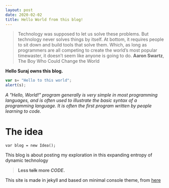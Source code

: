 ```yaml
---
layout: post
date: 2020-02-02
title: Hello World from this blog!
---
```


> Technology was supposed to let us solve these problems. But technology never solves things by itself. At bottom, it requires people to sit down and build tools that solve them. Which, as long as programmers are all competing to create the world’s most popular timewaster, it doesn’t seem like anyone is going to do.
    **Aaron Swartz**, The Boy Who Could Change the World    

**Hello Suraj owns this blog.**

```javascript
var s= "Hello to this world";
alert(s);
```
_A "Hello, World!" program generally is very simple in most programming languages, and is often used to illustrate the basic syntax of a programming language. It is often the first program written by people learning to code._

# The idea
```
var blog = new Idea();
``` 
This blog is about posting my exploration in this expanding entropy of dynamic technology

> **Less ~~talk~~ more _CODE_.** 

This site is made in jekyll and based on minimal console theme, from [here](https://github.com/b2a3e8/jekyll-theme-console)
